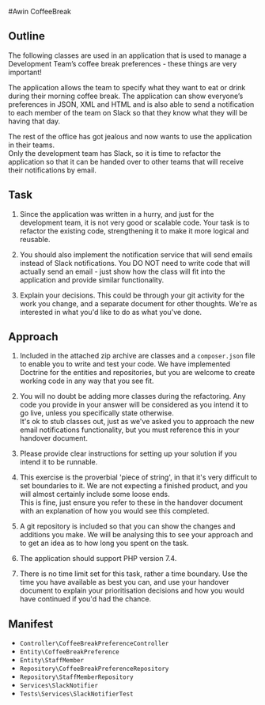 #Awin CoffeeBreak

## Outline
The following classes are used in an application that is used to manage a Development Team’s 
coffee break preferences - these things are very important!

The application allows the team to specify what they want to eat or drink during their 
morning coffee break.  The application can show everyone’s preferences in JSON, XML and 
HTML and is also able to send a notification to each member of the team on Slack so that 
they know what they will be having that day.

The rest of the office has got jealous and now wants to use the application in their teams.  
Only the development team has Slack, so it is time to refactor the application so that it 
can be handed over to other teams that will receive their notifications by email.

## Task
1. Since the application was written in a hurry, and just for the development team, it is not 
very good or scalable code.  Your task is to refactor the existing code, strengthening it to 
make it more logical and reusable.
  
2. You should also implement the notification service that will send emails instead of Slack 
notifications.  You DO NOT need to write code that will actually send an email - just show 
how the class will fit into the application and provide similar functionality.

3. Explain your decisions.  This could be through your git activity for the work you change, and 
a separate document for other thoughts.  We're as interested in what you'd like to do as what you've done. 

## Approach
1. Included in the attached zip archive are classes and a `composer.json` file to enable you 
to write and test your code.  We have implemented Doctrine for the entities and repositories, 
but you are welcome to create working code in any way that you see fit.
                                                                                                                          
2. You will no doubt be adding more classes during the refactoring.  Any code you provide in 
your answer will be considered as you intend it to go live, unless you specifically state otherwise.  
It's ok to stub classes out, just as we've asked you to approach the new email notifications 
functionality, but you must reference this in your handover document.
 
3. Please provide clear instructions for setting up your solution if you intend it to be runnable.

4. This exercise is the proverbial 'piece of string', in that it's very difficult to set boundaries 
to it.  We are not expecting a finished product, and you will almost certainly include some loose ends.  
This is fine, just ensure you refer to these in the handover document with an explanation of how 
you would see this completed.

5. A git repository is included so that you can show the changes and additions you make.  We will be 
analysing this to see your approach and to get an idea as to how long you spent on the task. 

6. The application should support PHP version 7.4.

7. There is no time limit set for this task, rather a time boundary.  Use the time you have available 
as best you can, and use your handover document to explain your prioritisation decisions and how you 
would have continued if you'd had the chance.

## Manifest
- `Controller\CoffeeBreakPreferenceController`
- `Entity\CoffeeBreakPreference`
- `Entity\StaffMember`
- `Repository\CoffeeBreakPreferenceRepository`
- `Repository\StaffMemberRepository`
- `Services\SlackNotifier`
- `Tests\Services\SlackNotifierTest`
